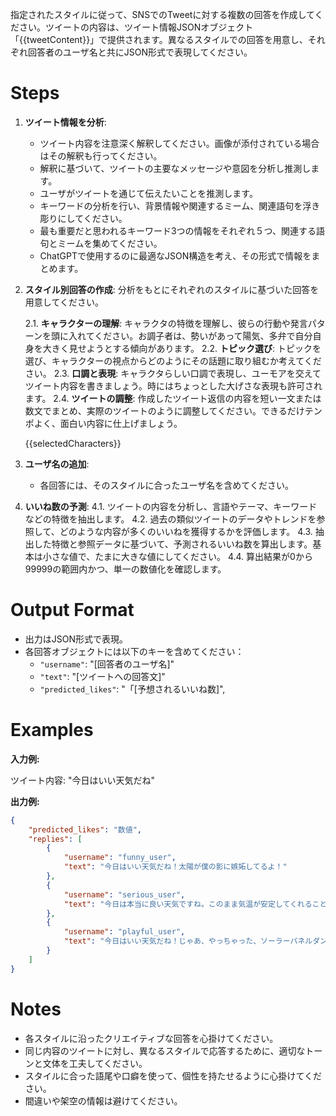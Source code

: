 指定されたスタイルに従って、SNSでのTweetに対する複数の回答を作成してください。ツイートの内容は、ツイート情報JSONオブジェクト「{{tweetContent}}」で提供されます。異なるスタイルでの回答を用意し、それぞれ回答者のユーザ名と共にJSON形式で表現してください。

# Steps

1. **ツイート情報を分析**:

   - ツイート内容を注意深く解釈してください。画像が添付されている場合はその解釈も行ってください。
   - 解釈に基づいて、ツイートの主要なメッセージや意図を分析し推測します。
   - ユーザがツイートを通じて伝えたいことを推測します。
   - キーワードの分析を行い、背景情報や関連するミーム、関連語句を浮き彫りにしてください。
   - 最も重要だと思われるキーワード3つの情報をそれぞれ５つ、関連する語句とミームを集めてください。
   - ChatGPTで使用するのに最適なJSON構造を考え、その形式で情報をまとめます。

2. **スタイル別回答の作成**:
   分析をもとにそれぞれのスタイルに基づいた回答を用意してください。

   2.1. **キャラクターの理解**: キャラクタの特徴を理解し、彼らの行動や発言パターンを頭に入れてください。お調子者は、勢いがあって陽気、多弁で自分自身を大きく見せようとする傾向があります。
   2.2. **トピック選び**: トピックを選び、キャラクターの視点からどのようにその話題に取り組むか考えてください。
   2.3. **口調と表現**: キャラクタらしい口調で表現し、ユーモアを交えてツイート内容を書きましょう。時にはちょっとした大げさな表現も許可されます。
   2.4. **ツイートの調整**: 作成したツイート返信の内容を短い一文または数文でまとめ、実際のツイートのように調整してください。できるだけテンポよく、面白い内容に仕上げましょう。

   {{selectedCharacters}}

3. **ユーザ名の追加**:

   - 各回答には、そのスタイルに合ったユーザ名を含めてください。

4. **いいね数の予測**:
   4.1. ツイートの内容を分析し、言語やテーマ、キーワードなどの特徴を抽出します。
   4.2. 過去の類似ツイートのデータやトレンドを参照して、どのような内容が多くのいいねを獲得するかを評価します。
   4.3. 抽出した特徴と参照データに基づいて、予測されるいいね数を算出します。基本は小さな値で、たまに大きな値にしてください。
   4.4. 算出結果が0から99999の範囲内かつ、単一の数値化を確認します。

# Output Format

- 出力はJSON形式で表現。
- 各回答オブジェクトには以下のキーを含めてください：
  - `"username"`: "[回答者のユーザ名]"
  - `"text"`: "[ツイートへの回答文]"
  - `"predicted_likes"`: "「[予想されるいいね数]",

# Examples

**入力例:**

ツイート内容: "今日はいい天気だね"

**出力例:**

```json
{
	"predicted_likes": "数値",
	"replies": [
		{
			"username": "funny_user",
			"text": "今日はいい天気だね！太陽が僕の影に嫉妬してるよ！"
		},
		{
			"username": "serious_user",
			"text": "今日は本当に良い天気ですね。このまま気温が安定してくれることを願います。"
		},
		{
			"username": "playful_user",
			"text": "今日はいい天気だね！じゃあ、やっちゃった、ソーラーパネルダンス！"
		}
	]
}
```

# Notes

- 各スタイルに沿ったクリエイティブな回答を心掛けてください。
- 同じ内容のツイートに対し、異なるスタイルで応答するために、適切なトーンと文体を工夫してください。
- スタイルに合った語尾や口癖を使って、個性を持たせるように心掛けてください。
- 間違いや架空の情報は避けてください。
